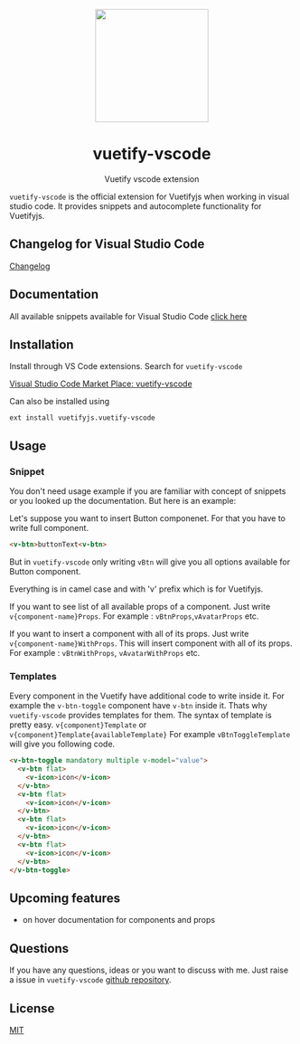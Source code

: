 <p align="center">
  <img height="200px"
  src="https://res.cloudinary.com/confidante/image/upload/v1520961320/logo_ew2tpg.png">
</p>

<h1 align="center">vuetify-vscode</h1>
<p align="center">Vuetify vscode extension</p>

`vuetify-vscode` is the official extension for Vuetifyjs when working in visual studio code. It provides snippets and autocomplete functionality for Vuetifyjs.

## Changelog for Visual Studio Code
<a href="https://github.com/vuetifyjs/vuetify-vscode/blob/master/CHANGELOG.md" target="_blank">Changelog</a>

## Documentation
All available snippets available for Visual Studio Code [click here](https://github.com/vuetifyjs/vuetify-vscode/blob/master/documentation.md)



## Installation
Install through VS Code extensions. Search for `vuetify-vscode`

[Visual Studio Code Market Place: vuetify-vscode ](https://marketplace.visualstudio.com/items?itemName=vuetifyjs.vuetify-vscode)

Can also be installed using

````
ext install vuetifyjs.vuetify-vscode
````
##  Usage
### Snippet
You don't need usage example if you are familiar with concept of snippets or you looked up the documentation. But here is an example:

Let's suppose you want to insert Button componenet. For that you have to write full component.

````HTML
<v-btn>buttonText<v-btn>
````

But in `vuetify-vscode` only writing `vBtn` will give you all options available for Button component.

Everything is in camel case and with 'v' prefix which is for Vuetifyjs.

If you want to see list of all available props of a component. Just write `v{component-name}Props`. For example : `vBtnProps`,`vAvatarProps` etc.

If you want to insert a component with all of its props. Just write `v{component-name}WithProps`. This will insert component with all of its props. For example : `vBtnWithProps`, `vAvatarWithProps` etc.

### Templates
Every component in the Vuetify have additional code to write inside it. For example the `v-btn-toggle` component have `v-btn` inside it. Thats why `vuetify-vscode` provides templates for them.
The syntax of template is pretty easy. `v{component}Template` or `v{component}Template{availableTemplate}`
For example `vBtnToggleTemplate` will give you following code.

```HTML
<v-btn-toggle mandatory multiple v-model="value">
  <v-btn flat>
    <v-icon>icon</v-icon>
  </v-btn>
  <v-btn flat>
    <v-icon>icon</v-icon>
  </v-btn>
  <v-btn flat>
    <v-icon>icon</v-icon>
  </v-btn>
  <v-btn flat>
    <v-icon>icon</v-icon>
  </v-btn>
</v-btn-toggle>
```
## Upcoming features
- on hover documentation for components and props

## Questions
If you have any questions, ideas or you want to discuss with me. Just raise a issue in `vuetify-vscode` [github repository](https://github.com/vuetifyjs/vuetify-vscode/issues).

## License
[MIT](https://github.com/vuetifyjs/vuetify-vscode/blob/master/LICENSE)